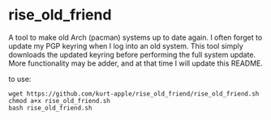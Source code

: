 # rise_old_friend
A tool to make old Arch (pacman) systems up to date again.
I often forget to update my PGP keyring when I log into an old system. This tool simply downloads the updated keyring before performing the full system update. More functionality may be adder, and at that time I will update this README.

to use:
```
wget https://github.com/kurt-apple/rise_old_friend/rise_old_friend.sh
chmod a+x rise_old_friend.sh
bash rise_old_friend.sh
```
